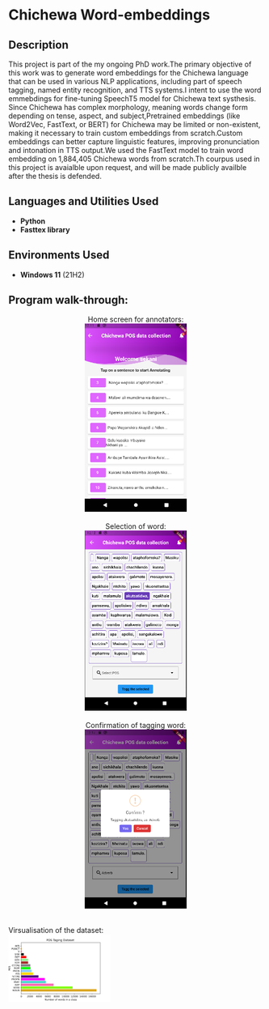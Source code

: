 <h1>Chichewa Word-embeddings</h1>


<h2>Description</h2>
This project is part of the my ongoing PhD work.The primary objective of this work was to generate word embeddings for the Chichewa language that can be used in various NLP applications, including part of speech tagging, named entity recognition, and TTS systems.I intent to use the word emmebdings for fine-tuning SpeechT5 model for Chichewa text systhesis. Since Chichewa has complex morphology, meaning words change form depending on tense, aspect, and subject,Pretrained embeddings (like Word2Vec, FastText, or BERT) for Chichewa may be limited or non-existent, making it necessary to train custom embeddings from scratch.Custom embeddings can better capture linguistic features, improving pronunciation and intonation in TTS output.We used the FastText model to train word embedding on 1,884,405 Chichewa words from scratch.Th courpus used in this project is avaialble upon request, and will be made publicly availble after the thesis is defended.
<br />


<h2>Languages and Utilities Used</h2>

- <b>Python</b> 
- <b>Fasttex library</b>
  
<h2>Environments Used </h2>

- <b>Windows 11</b> (21H2)

<h2>Program walk-through:</h2>

<p align="center">
Home screen for annotators: <br/>
<img src="https://github.com/ndebvu/Part-of-speech-dataset-collector/blob/main/Interface_landing%20(1).png" height="50%" width="40%" alt="Disk Sanitization Steps"/>
<br />
<br />Selection of word:  <br/>
<img src="https://github.com/ndebvu/Part-of-speech-dataset-collector/blob/main/Interface_selected.png" height="50%" width="40%" alt="Disk Sanitization Steps"/>
<br />
<br />Confirmation of tagging word: <br/>
<img src="https://github.com/ndebvu/Part-of-speech-dataset-collector/blob/main/interface_confirm%20(1).png" height="50%" width="40%" alt="Disk Sanitization Steps"/>
<br />

<br />Virsualisation of the dataset: <br/>
<img src="https://github.com/ndebvu/Part-of-speech-dataset-collector/blob/main/Pos_visual%20(2).png" height="50%" width="40%" alt="Disk Sanitization Steps"/>
<br />


<!--
 ```diff
- text in red
+ text in green
! text in orange
# text in gray
@@ text in purple (and bold)@@
```
--!>
